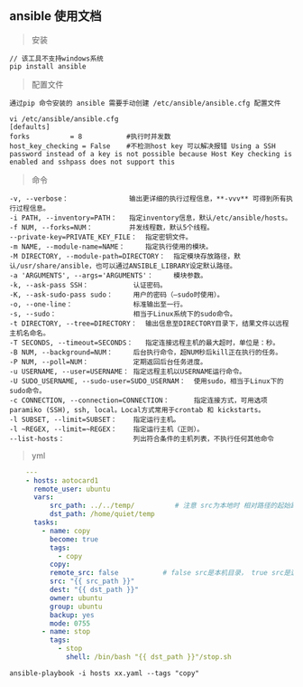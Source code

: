 ## ansible 使用文档


> 安装
    
    // 该工具不支持windows系统
    pip install ansible


> 配置文件

    通过pip 命令安装的 ansible 需要手动创建 /etc/ansible/ansible.cfg 配置文件

    vi /etc/ansible/ansible.cfg
    [defaults]
    forks          = 8           #执行时并发数
    host_key_checking = False    #不检测host key 可以解决报错 Using a SSH password instead of a key is not possible because Host Key checking is enabled and sshpass does not support this

> 命令

    -v, --verbose：               输出更详细的执行过程信息，**-vvv** 可得到所有执行过程信息。
    -i PATH, --inventory=PATH：   指定inventory信息，默认/etc/ansible/hosts。
    -f NUM, --forks=NUM：         并发线程数，默认5个线程。
    --private-key=PRIVATE_KEY_FILE：  指定密钥文件。
    -m NAME, --module-name=NAME：     指定执行使用的模块。
    -M DIRECTORY, --module-path=DIRECTORY：  指定模块存放路径，默认/usr/share/ansible，也可以通过ANSIBLE_LIBRARY设定默认路径。
    -a 'ARGUMENTS', --args='ARGUMENTS'：     模块参数。
    -k, --ask-pass SSH：           认证密码。
    -K, --ask-sudo-pass sudo：     用户的密码（—sudo时使用）。
    -o, --one-line：               标准输出至一行。
    -s, --sudo：                   相当于Linux系统下的sudo命令。
    -t DIRECTORY, --tree=DIRECTORY：  输出信息至DIRECTORY目录下，结果文件以远程主机名命名。
    -T SECONDS, --timeout=SECONDS：   指定连接远程主机的最大超时，单位是：秒。
    -B NUM, --background=NUM：     后台执行命令，超NUM秒后kill正在执行的任务。
    -P NUM, --poll=NUM：           定期返回后台任务进度。
    -u USERNAME, --user=USERNAME： 指定远程主机以USERNAME运行命令。
    -U SUDO_USERNAME, --sudo-user=SUDO_USERNAM：  使用sudo，相当于Linux下的sudo命令。
    -c CONNECTION, --connection=CONNECTION：      指定连接方式，可用选项paramiko (SSH), ssh, local。Local方式常用于crontab 和 kickstarts。
    -l SUBSET, --limit=SUBSET：    指定运行主机。
    -l ~REGEX, --limit=~REGEX：    指定运行主机（正则）。
    --list-hosts：                 列出符合条件的主机列表，不执行任何其他命令

> yml

```yaml
    ---
    - hosts: aotocard1
      remote_user: ubuntu
      vars:
          src_path: ../../temp/          # 注意 src为本地时 相对路径的起始路径yaml文件所在位置， 路径最后加 “/” 将拷贝目录内的所有内容, 不加“/” 将拷贝目录本身
          dst_path: /home/quiet/temp
      tasks:
        - name: copy
          become: true
          tags:
            - copy
          copy:
          remote_src: false           # false src是本机目录， true src是远程服务器的目录 
          src: "{{ src_path }}"
          dest: "{{ dst_path }}"
          owner: ubuntu
          group: ubuntu
          backup: yes
          mode: 0755
        - name: stop
          tags:
            - stop
              shell: /bin/bash "{{ dst_path }}"/stop.sh

```
    ansible-playbook -i hosts xx.yaml --tags "copy"
